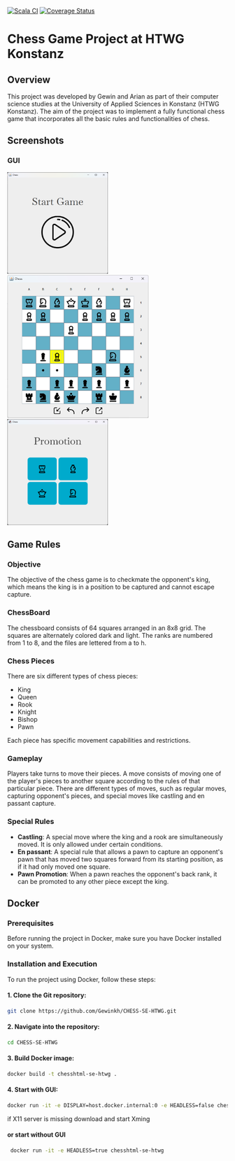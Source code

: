 [![Scala CI](https://github.com/Gewinkh/CHESS-SE-HTWG/actions/workflows/scala.yml/badge.svg)](https://github.com/Gewinkh/CHESS-SE-HTWG/actions/workflows/scala.yml)
[![Coverage Status](https://coveralls.io/repos/github/Gewinkh/CHESS-SE-HTWG/badge.svg?branch=master)](https://coveralls.io/github/Gewinkh/CHESS-SE-HTWG?branch=master)
# Chess Game Project at HTWG Konstanz

## Overview

This project was developed by Gewin and Arian as part of their computer science studies at the University of Applied Sciences in Konstanz (HTWG Konstanz). The aim of the project was to implement a fully functional chess game that incorporates all the basic rules and functionalities of chess.

## Screenshots

### GUI
<a href="https://raw.githubusercontent.com/Gewinkh/CHESS-SE-HTWG/main/assets/start.png"><img src="assets/start.png" width="230px"/></a>
<a href="https://raw.githubusercontent.com/Gewinkh/CHESS-SE-HTWG/main/assets/game.png"><img src="assets/game.png" width="323px"/>
<a href="https://raw.githubusercontent.com/Gewinkh/CHESS-SE-HTWG/main/assets/promotion.png"><img src="assets/promotion.png" width="230px"/></a></a>

## Game Rules

### Objective

The objective of the chess game is to checkmate the opponent's king, which means the king is in a position to be captured and cannot escape capture.

### ChessBoard

The chessboard consists of 64 squares arranged in an 8x8 grid. The squares are alternately colored dark and light. The ranks are numbered from 1 to 8, and the files are lettered from a to h.

### Chess Pieces

There are six different types of chess pieces:
- King
- Queen
- Rook
- Knight
- Bishop
- Pawn

Each piece has specific movement capabilities and restrictions.

### Gameplay

Players take turns to move their pieces. A move consists of moving one of the player's pieces to another square according to the rules of that particular piece. There are different types of moves, such as regular moves, capturing opponent's pieces, and special moves like castling and en passant capture.

### Special Rules

- **Castling**: A special move where the king and a rook are simultaneously moved. It is only allowed under certain conditions.
- **En passant**: A special rule that allows a pawn to capture an opponent's pawn that has moved two squares forward from its starting position, as if it had only moved one square.
- **Pawn Promotion**: When a pawn reaches the opponent's back rank, it can be promoted to any other piece except the king.

## Docker

### Prerequisites

Before running the project in Docker, make sure you have Docker installed on your system.

### Installation and Execution

To run the project using Docker, follow these steps:

#### 1. Clone the Git repository:

   ```sh
   git clone https://github.com/Gewinkh/CHESS-SE-HTWG.git
   ```
#### 2. Navigate into the repository:

   ```sh
   cd CHESS-SE-HTWG
   ```
#### 3. Build Docker image:

   ```sh
   docker build -t chesshtml-se-htwg .
   ```
#### 4. Start with GUI:

   ```sh
   docker run -it -e DISPLAY=host.docker.internal:0 -e HEADLESS=false chesshtml-se-htwg
   ```

   if X11 server is missing download and start Xming
#### or start without GUI
  ```sh
   docker run -it -e HEADLESS=true chesshtml-se-htwg
   ```
